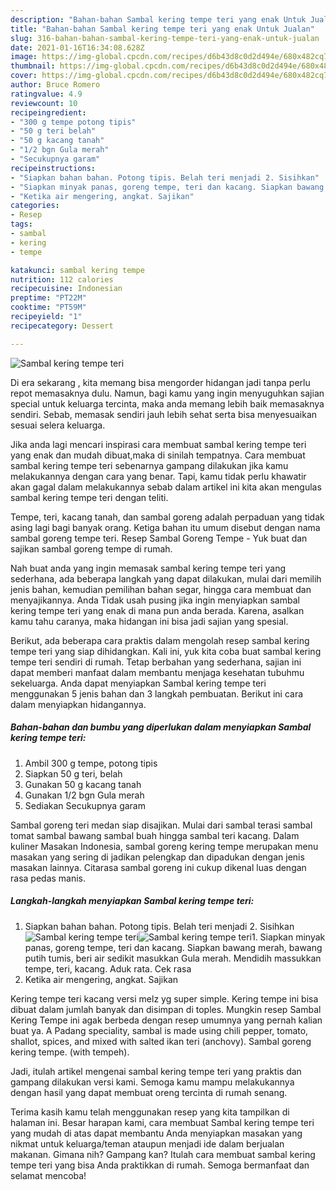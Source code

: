 ```yaml
---
description: "Bahan-bahan Sambal kering tempe teri yang enak Untuk Jualan"
title: "Bahan-bahan Sambal kering tempe teri yang enak Untuk Jualan"
slug: 316-bahan-bahan-sambal-kering-tempe-teri-yang-enak-untuk-jualan
date: 2021-01-16T16:34:08.628Z
image: https://img-global.cpcdn.com/recipes/d6b43d8c0d2d494e/680x482cq70/sambal-kering-tempe-teri-foto-resep-utama.jpg
thumbnail: https://img-global.cpcdn.com/recipes/d6b43d8c0d2d494e/680x482cq70/sambal-kering-tempe-teri-foto-resep-utama.jpg
cover: https://img-global.cpcdn.com/recipes/d6b43d8c0d2d494e/680x482cq70/sambal-kering-tempe-teri-foto-resep-utama.jpg
author: Bruce Romero
ratingvalue: 4.9
reviewcount: 10
recipeingredient:
- "300 g tempe potong tipis"
- "50 g teri belah"
- "50 g kacang tanah"
- "1/2 bgn Gula merah"
- "Secukupnya garam"
recipeinstructions:
- "Siapkan bahan bahan. Potong tipis. Belah teri menjadi 2. Sisihkan"
- "Siapkan minyak panas, goreng tempe, teri dan kacang. Siapkan bawang merah, bawang putih tumis, beri air sedikit masukkan Gula merah. Mendidih massukkan tempe, teri, kacang. Aduk rata. Cek rasa"
- "Ketika air mengering, angkat. Sajikan"
categories:
- Resep
tags:
- sambal
- kering
- tempe

katakunci: sambal kering tempe 
nutrition: 112 calories
recipecuisine: Indonesian
preptime: "PT22M"
cooktime: "PT59M"
recipeyield: "1"
recipecategory: Dessert

---
```



![Sambal kering tempe teri](https://img-global.cpcdn.com/recipes/d6b43d8c0d2d494e/680x482cq70/sambal-kering-tempe-teri-foto-resep-utama.jpg)

Di era  sekarang , kita memang bisa mengorder hidangan jadi tanpa perlu repot memasaknya dulu. Namun, bagi kamu yang ingin menyuguhkan sajian special untuk keluarga tercinta, maka anda memang lebih baik memasaknya sendiri. Sebab, memasak sendiri jauh lebih sehat serta bisa menyesuaikan sesuai selera keluarga.

Jika anda lagi mencari inspirasi cara membuat sambal kering tempe teri yang enak dan mudah dibuat,maka di sinilah tempatnya. Cara membuat sambal kering tempe teri  sebenarnya gampang dilakukan jika kamu melakukannya dengan cara yang benar. Tapi, kamu tidak perlu khawatir akan gagal dalam melakukannya 
sebab dalam artikel ini kita akan mengulas sambal kering tempe teri dengan teliti.  

Tempe, teri, kacang tanah, dan sambal goreng adalah perpaduan yang tidak asing lagi bagi banyak orang. Ketiga bahan itu umum disebut dengan nama sambal goreng tempe teri. Resep Sambal Goreng Tempe - Yuk buat dan sajikan sambal goreng tempe di rumah.

Nah buat anda yang ingin memasak sambal kering tempe teri yang sederhana, ada beberapa langkah yang dapat dilakukan, mulai dari memilih jenis bahan, kemudian pemilihan bahan segar, hingga cara membuat dan menyajikannya. Anda Tidak usah pusing jika ingin menyiapkan sambal kering tempe teri yang enak di mana pun anda berada. Karena, asalkan kamu  tahu caranya, maka hidangan ini bisa jadi sajian yang spesial.

Berikut, ada beberapa cara praktis  dalam mengolah resep sambal kering tempe teri yang siap dihidangkan. Kali ini, yuk kita coba buat sambal kering tempe teri sendiri di rumah. Tetap berbahan yang sederhana, sajian ini dapat memberi manfaat dalam membantu menjaga kesehatan tubuhmu sekeluarga. Anda dapat menyiapkan Sambal kering tempe teri menggunakan 5 jenis bahan dan 3 langkah pembuatan. Berikut ini cara dalam menyiapkan hidangannya.

<!--inarticleads1-->

##### Bahan-bahan dan bumbu yang diperlukan dalam menyiapkan Sambal kering tempe teri:

1. Ambil 300 g tempe, potong tipis
1. Siapkan 50 g teri, belah
1. Gunakan 50 g kacang tanah
1. Gunakan 1/2 bgn Gula merah
1. Sediakan Secukupnya garam


Sambal goreng teri medan siap disajikan. Mulai dari sambal terasi sambal tomat sambal bawang sambal buah hingga sambal teri kacang. Dalam kuliner Masakan Indonesia, sambal goreng kering tempe merupakan menu masakan yang sering di jadikan pelengkap dan dipadukan dengan jenis masakan lainnya. Citarasa sambal goreng ini cukup dikenal luas dengan rasa pedas manis. 

<!--inarticleads2-->

##### Langkah-langkah menyiapkan Sambal kering tempe teri:

1. Siapkan bahan bahan. Potong tipis. Belah teri menjadi 2. Sisihkan
<img src="https://img-global.cpcdn.com/steps/ad9fce303d35da39/160x128cq70/sambal-kering-tempe-teri-langkah-memasak-1-foto.jpg" alt="Sambal kering tempe teri"><img src="https://img-global.cpcdn.com/steps/b842bf7996cafa26/160x128cq70/sambal-kering-tempe-teri-langkah-memasak-1-foto.jpg" alt="Sambal kering tempe teri">1. Siapkan minyak panas, goreng tempe, teri dan kacang. Siapkan bawang merah, bawang putih tumis, beri air sedikit masukkan Gula merah. Mendidih massukkan tempe, teri, kacang. Aduk rata. Cek rasa
1. Ketika air mengering, angkat. Sajikan


Kering tempe teri kacang versi melz yg super simple. Kering tempe ini bisa dibuat dalam jumlah banyak dan disimpan di toples. Mungkin resep Sambal Kering Tempe ini agak berbeda dengan resep umumnya yang pernah kalian buat ya. A Padang speciality, sambal is made using chili pepper, tomato, shallot, spices, and mixed with salted ikan teri (anchovy). Sambal goreng kering tempe. (with tempeh). 

Jadi, itulah artikel mengenai  sambal kering tempe teri  yang praktis dan gampang dilakukan versi kami. Semoga kamu mampu melakukannya dengan hasil yang dapat membuat oreng tercinta di rumah senang. 

Terima kasih kamu telah menggunakan resep yang kita tampilkan di halaman ini. Besar harapan kami, cara membuat  Sambal kering tempe teri yang mudah di atas dapat membantu Anda menyiapkan masakan yang nikmat untuk keluarga/teman ataupun menjadi ide dalam berjualan makanan. Gimana nih? Gampang kan? Itulah cara membuat sambal kering tempe teri yang bisa Anda praktikkan di rumah. Semoga bermanfaat dan selamat mencoba!

